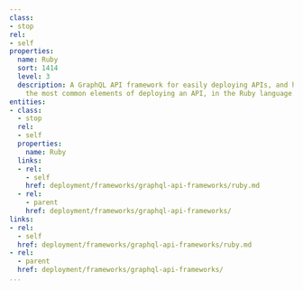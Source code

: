 ```yaml
---
class:
- stop
rel:
- self
properties:
  name: Ruby
  sort: 1414
  level: 3
  description: A GraphQL API framework for easily deploying APIs, and handles all
    the most common elements of deploying an API, in the Ruby language.
entities:
- class:
  - stop
  rel:
  - self
  properties:
    name: Ruby
  links:
  - rel:
    - self
    href: deployment/frameworks/graphql-api-frameworks/ruby.md
  - rel:
    - parent
    href: deployment/frameworks/graphql-api-frameworks/
links:
- rel:
  - self
  href: deployment/frameworks/graphql-api-frameworks/ruby.md
- rel:
  - parent
  href: deployment/frameworks/graphql-api-frameworks/
...
```


